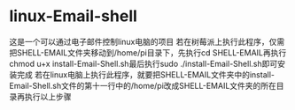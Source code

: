 # linux-Email-shell
这是一个可以通过电子邮件控制linux电脑的项目
若在树莓派上执行此程序，仅需把SHELL-EMAIL文件夹移动到/home/pi目录下，先执行cd SHELL-EMAIL再执行chmod u+x install-Email-Shell.sh最后执行sudo ./install-Email-Shell.sh即可安装完成
若在linux电脑上执行此程序，就要把SHELL-EMAIL文件夹中的install-Email-Shell.sh文件的第十一行中的/home/pi改成SHELL-EMAIL文件夹的所在目录再执行以上步骤
